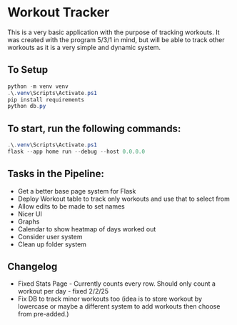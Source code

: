 # Workout Tracker

This is a very basic application with the purpose of tracking workouts. It was created with the program 5/3/1 in mind, but will be able to track other workouts as it is a very simple and dynamic system.


## To Setup
```powershell
python -m venv venv
.\.venv\Scripts\Activate.ps1
pip install requirements
python db.py
```
## To start, run the following commands:
```powershell
.\.venv\Scripts\Activate.ps1
flask --app home run --debug --host 0.0.0.0
```

## Tasks in the Pipeline:
- Get a better base page system for Flask
- Deploy Workout table to track only workouts and use that to select from
- Allow edits to be made to set names
- Nicer UI
- Graphs
- Calendar to show heatmap of days worked out
- Consider user system
- Clean up folder system

## Changelog
- Fixed Stats Page - Currently counts every row. Should only count a workout per day - fixed 2/2/25
- Fix DB to track minor workouts too (idea is to store workout by lowercase or maybe a different system to add workouts then choose from pre-added.)
    